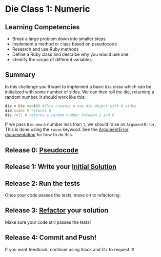 # Die Class 1: Numeric

## Learning Competencies
- Break a large problem down into smaller steps
- Implement a method or class based on pseudocode
- Research and use Ruby methods
- Define a Ruby class and describe why you would use one
- Identify the scope of different variables

## Summary
In this challenge you'll want to implement a basic `Die` class which can be initialized with some number of sides.  We can then roll the die, returning a random number. It should work like this:

```ruby
die = Die.new(6) #This creates a new die object with 6 sides
die.sides # returns 6
die.roll # returns a random number between 1 and 6
```

If we pass `Die.new` a number less than `1`, we should raise an `ArgumentError`.  This is done using the `raise` keyword.  See the [ArgumentError documentation](http://apidock.com/ruby/ArgumentError) for how to do this.

## Release 0: [Pseudocode](https://github.com/enspiral-dev-academy/phase-0-handbook/blob/master/coding-references/pseudocode.md)

## Release 1: Write your [Initial Solution](https://github.com/enspiral-dev-academy/phase-0-handbook/blob/master/coding-references/initial-solution.md)

## Release 2: Run the tests
Once your code passes the tests, move on to refactoring.

## Release 3: [Refactor](https://github.com/enspiral-dev-academy/phase-0-handbook/blob/master/coding-references/refactoring.md) your solution
Make sure your code still passes the tests!

## Release 4: Commit and Push!
If you want feedback, continue using Slack and G+ to request it!
